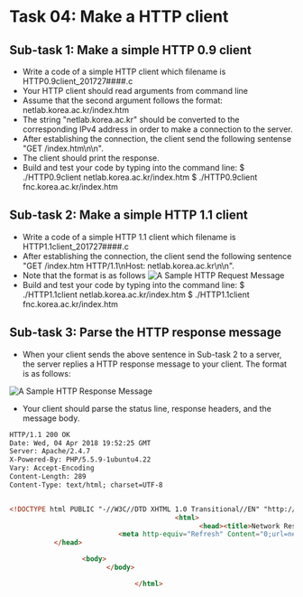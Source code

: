 # Task 04: Make a HTTP client

## Sub-task 1: Make a simple HTTP 0.9 client
 - Write a code of a simple HTTP client which filename is HTTP0.9client_201727####.c
 - Your HTTP client should read arguments from command line
 - Assume that the second argument follows the format: netlab.korea.ac.kr/index.htm
 - The string "netlab.korea.ac.kr" should be converted to the corresponding IPv4 address in order to make a connection to the server.
 - After establishing the connection, the client send the following sentense "GET /index.htm\n\n".
 - The client should print the response.
 - Build and test your code by typing into the command line:
$ ./HTTP0.9client netlab.korea.ac.kr/index.htm
$ ./HTTP0.9client fnc.korea.ac.kr/index.htm

## Sub-task 2: Make a simple HTTP 1.1 client
 - Write a code of a simple HTTP 1.1 client which filename is HTTP1.1client_201727####.c
 - After establishing the connection, the client send the following sentence
"GET /index.htm HTTP/1.1\nHost: netlab.korea.ac.kr\n\n".
 - Note that the format is as follows
![A Sample HTTP Request Message](https://www.ntu.edu.sg/home/ehchua/programming/webprogramming/images/HTTP_RequestMessageExample.png)
 - Build and test your code by typing into the command line:
$ ./HTTP1.1client netlab.korea.ac.kr/index.htm
$ ./HTTP1.1client fnc.korea.ac.kr/index.htm

## Sub-task 3: Parse the HTTP response message
 - When your client sends the above sentence in Sub-task 2 to a server, the server replies a HTTP response message to your client. The format is as follows:

![A Sample HTTP Response Message](https://www.ntu.edu.sg/home/ehchua/programming/webprogramming/images/HTTP_ResponseMessageExample.png)

 - Your client should parse the status line, response headers, and the message body.

```html
HTTP/1.1 200 OK
Date: Wed, 04 Apr 2018 19:52:25 GMT
Server: Apache/2.4.7
X-Powered-By: PHP/5.5.9-1ubuntu4.22
Vary: Accept-Encoding
Content-Length: 289
Content-Type: text/html; charset=UTF-8


<!DOCTYPE html PUBLIC "-//W3C//DTD XHTML 1.0 Transitional//EN" "http://www.w3.org/TR/xhtml1/DTD/xhtml1-transitional.dtd">
                                         <html>
                                               <head><title>Network Research Lab., Korea University</title>
                           <meta http-equiv="Refresh" Content="0;url=netlab/mainFrame.htm">
           </head>

                  <body>
                        </body>

                               </html>

```
